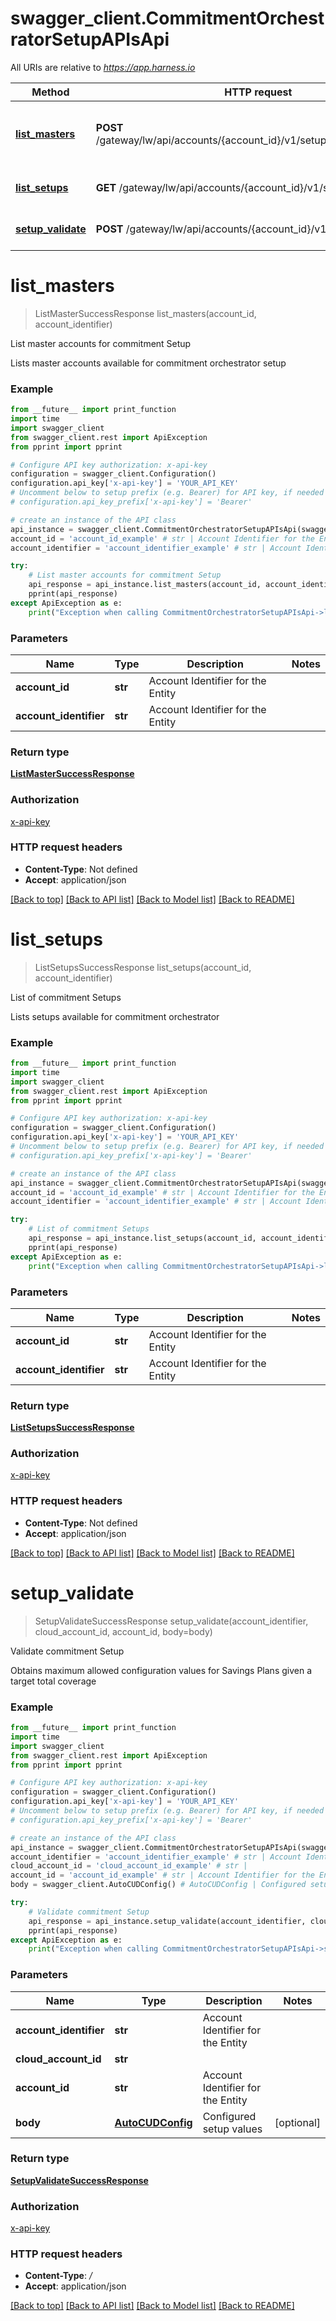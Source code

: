 # swagger_client.CommitmentOrchestratorSetupAPIsApi

All URIs are relative to *https://app.harness.io*

Method | HTTP request | Description
------------- | ------------- | -------------
[**list_masters**](CommitmentOrchestratorSetupAPIsApi.md#list_masters) | **POST** /gateway/lw/api/accounts/{account_id}/v1/setup/listMasterAccounts | List master accounts for commitment Setup
[**list_setups**](CommitmentOrchestratorSetupAPIsApi.md#list_setups) | **GET** /gateway/lw/api/accounts/{account_id}/v1/setup/list | List of commitment Setups
[**setup_validate**](CommitmentOrchestratorSetupAPIsApi.md#setup_validate) | **POST** /gateway/lw/api/accounts/{account_id}/v1/setup/validate | Validate commitment Setup

# **list_masters**
> ListMasterSuccessResponse list_masters(account_id, account_identifier)

List master accounts for commitment Setup

Lists master accounts available for commitment orchestrator setup

### Example
```python
from __future__ import print_function
import time
import swagger_client
from swagger_client.rest import ApiException
from pprint import pprint

# Configure API key authorization: x-api-key
configuration = swagger_client.Configuration()
configuration.api_key['x-api-key'] = 'YOUR_API_KEY'
# Uncomment below to setup prefix (e.g. Bearer) for API key, if needed
# configuration.api_key_prefix['x-api-key'] = 'Bearer'

# create an instance of the API class
api_instance = swagger_client.CommitmentOrchestratorSetupAPIsApi(swagger_client.ApiClient(configuration))
account_id = 'account_id_example' # str | Account Identifier for the Entity
account_identifier = 'account_identifier_example' # str | Account Identifier for the Entity

try:
    # List master accounts for commitment Setup
    api_response = api_instance.list_masters(account_id, account_identifier)
    pprint(api_response)
except ApiException as e:
    print("Exception when calling CommitmentOrchestratorSetupAPIsApi->list_masters: %s\n" % e)
```

### Parameters

Name | Type | Description  | Notes
------------- | ------------- | ------------- | -------------
 **account_id** | **str**| Account Identifier for the Entity | 
 **account_identifier** | **str**| Account Identifier for the Entity | 

### Return type

[**ListMasterSuccessResponse**](ListMasterSuccessResponse.md)

### Authorization

[x-api-key](../README.md#x-api-key)

### HTTP request headers

 - **Content-Type**: Not defined
 - **Accept**: application/json

[[Back to top]](#) [[Back to API list]](../README.md#documentation-for-api-endpoints) [[Back to Model list]](../README.md#documentation-for-models) [[Back to README]](../README.md)

# **list_setups**
> ListSetupsSuccessResponse list_setups(account_id, account_identifier)

List of commitment Setups

Lists setups available for commitment orchestrator

### Example
```python
from __future__ import print_function
import time
import swagger_client
from swagger_client.rest import ApiException
from pprint import pprint

# Configure API key authorization: x-api-key
configuration = swagger_client.Configuration()
configuration.api_key['x-api-key'] = 'YOUR_API_KEY'
# Uncomment below to setup prefix (e.g. Bearer) for API key, if needed
# configuration.api_key_prefix['x-api-key'] = 'Bearer'

# create an instance of the API class
api_instance = swagger_client.CommitmentOrchestratorSetupAPIsApi(swagger_client.ApiClient(configuration))
account_id = 'account_id_example' # str | Account Identifier for the Entity
account_identifier = 'account_identifier_example' # str | Account Identifier for the Entity

try:
    # List of commitment Setups
    api_response = api_instance.list_setups(account_id, account_identifier)
    pprint(api_response)
except ApiException as e:
    print("Exception when calling CommitmentOrchestratorSetupAPIsApi->list_setups: %s\n" % e)
```

### Parameters

Name | Type | Description  | Notes
------------- | ------------- | ------------- | -------------
 **account_id** | **str**| Account Identifier for the Entity | 
 **account_identifier** | **str**| Account Identifier for the Entity | 

### Return type

[**ListSetupsSuccessResponse**](ListSetupsSuccessResponse.md)

### Authorization

[x-api-key](../README.md#x-api-key)

### HTTP request headers

 - **Content-Type**: Not defined
 - **Accept**: application/json

[[Back to top]](#) [[Back to API list]](../README.md#documentation-for-api-endpoints) [[Back to Model list]](../README.md#documentation-for-models) [[Back to README]](../README.md)

# **setup_validate**
> SetupValidateSuccessResponse setup_validate(account_identifier, cloud_account_id, account_id, body=body)

Validate commitment Setup

Obtains maximum allowed configuration values for Savings Plans given a target total coverage

### Example
```python
from __future__ import print_function
import time
import swagger_client
from swagger_client.rest import ApiException
from pprint import pprint

# Configure API key authorization: x-api-key
configuration = swagger_client.Configuration()
configuration.api_key['x-api-key'] = 'YOUR_API_KEY'
# Uncomment below to setup prefix (e.g. Bearer) for API key, if needed
# configuration.api_key_prefix['x-api-key'] = 'Bearer'

# create an instance of the API class
api_instance = swagger_client.CommitmentOrchestratorSetupAPIsApi(swagger_client.ApiClient(configuration))
account_identifier = 'account_identifier_example' # str | Account Identifier for the Entity
cloud_account_id = 'cloud_account_id_example' # str | 
account_id = 'account_id_example' # str | Account Identifier for the Entity
body = swagger_client.AutoCUDConfig() # AutoCUDConfig | Configured setup values (optional)

try:
    # Validate commitment Setup
    api_response = api_instance.setup_validate(account_identifier, cloud_account_id, account_id, body=body)
    pprint(api_response)
except ApiException as e:
    print("Exception when calling CommitmentOrchestratorSetupAPIsApi->setup_validate: %s\n" % e)
```

### Parameters

Name | Type | Description  | Notes
------------- | ------------- | ------------- | -------------
 **account_identifier** | **str**| Account Identifier for the Entity | 
 **cloud_account_id** | **str**|  | 
 **account_id** | **str**| Account Identifier for the Entity | 
 **body** | [**AutoCUDConfig**](AutoCUDConfig.md)| Configured setup values | [optional] 

### Return type

[**SetupValidateSuccessResponse**](SetupValidateSuccessResponse.md)

### Authorization

[x-api-key](../README.md#x-api-key)

### HTTP request headers

 - **Content-Type**: */*
 - **Accept**: application/json

[[Back to top]](#) [[Back to API list]](../README.md#documentation-for-api-endpoints) [[Back to Model list]](../README.md#documentation-for-models) [[Back to README]](../README.md)

